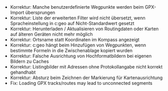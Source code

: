 ##
- Korrektur: Manche benutzerdefinierte Wegpunkte werden beim GPX-Import übersprungen
- Korrektur: Liste der erweiterten Filter wird nicht übersetzt, wenn Spracheinstellung in c:geo auf Nicht-Standardwert gesetzt
- Korrektur: Herunterladen / Aktualisieren von Routingdaten oder Karten auf älteren Geräten nicht mehr möglich
- Korrektur: Ortsname statt Koordinaten im Kompass angezeigt
- Korrektur: c:geo hängt beim Hinzufügen von Wegpunkten, wenn bestimmte Formeln in die Zwischenablage kopiert wurden
- Korrektur: Falsche Ausrichtung von Hochformatbildern bei eigenen Bildern zu Caches
- Korrektur: Listingbilder mit Adressen ohne Protokollangabe nicht korrekt gehandhabt
- Korrektur: Absturz beim Zeichnen der Markierung für Kartenausrichtung
- Fix: Loading GPX tracks/routes may lead to unconnected segments
